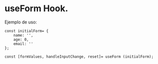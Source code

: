 # useForm Hook.

Ejemplo de uso:

```
const initialForm= {
    name: '',
    age: 0,
    email: ''
};

const [formValues, handleInputChange, reset]= useForm (initialForm);
```
